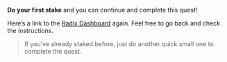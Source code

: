 **Do your first stake** and you can continue and complete this quest!

Here’s a link to the [Radix Dashboard](https://dashboard.radixdlt.com/network-staking) again. Feel free to go back and check the instructions.

> If you’ve already staked before, just do another quick small one to complete the quest.
